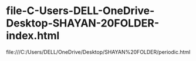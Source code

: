 # file-C-Users-DELL-OneDrive-Desktop-SHAYAN-20FOLDER-index.html
file:///C:/Users/DELL/OneDrive/Desktop/SHAYAN%20FOLDER/periodic.html
